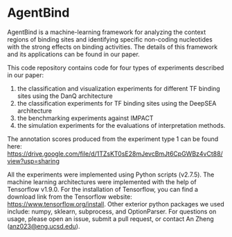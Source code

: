 # AgentBind

AgentBind is a machine-learning framework for analyzing the context regions of binding sites and identifying specific non-coding nucleotides with the strong effects on binding activities. The details of this framework and its applications can be found in our paper.

This code repository contains code for four types of experiments described in our paper:

1. the classification and visualization experiments for different TF binding sites using the DanQ architecture
2. the classification experiments for TF binding sites using the DeepSEA architecture
3. the benchmarking experiments against IMPACT
4. the simulation experiments for the evaluations of interpretation methods.

The annotation scores produced from the experiment type 1 can be found here: https://drive.google.com/file/d/1TZsKT0sE28mJevcBmJt6CpGWBz4vCt88/view?usp=sharing

All the experiments were implemented using Python scripts (v2.7.5). The machine learning architectures were implemented with the help of Tensorflow v1.9.0. For the installation of Tensorflow, you can find a download link from the Tensorflow website: https://www.tensorflow.org/install. Other exterior python packages we used include: numpy, sklearn, subprocess, and OptionParser. For questions on usage, please open an issue, submit a pull request, or contact An Zheng (anz023@eng.ucsd.edu).
